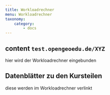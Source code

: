 ```yaml
---
title: Workloadrechner
menu: Workloadrechner
taxonomy:
    category:
        - docs
---
```

## content `test.opengeoedu.de/XYZ`
hier wird der Workloadrechner eingebunden
<!-- <div class="embed-responsive embed-responsive-16by9">
  <iframe class="embed-responsive-item" src="http://test.opengeoedu.de/workload.aspx"> </iframe>
</div> -->

## Datenblätter zu den Kursteilen
diese werden im Workloadrechner verlinkt
